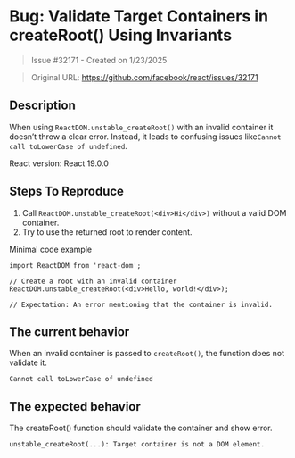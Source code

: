 # Bug: Validate Target Containers in createRoot() Using Invariants

> Issue #32171 - Created on 1/23/2025

> Original URL: https://github.com/facebook/react/issues/32171

## Description

<!--
  Please provide a clear and concise description of what the bug is. Include
  screenshots if needed. Please test using the latest version of the relevant
  React packages to make sure your issue has not already been fixed.
-->
When using `ReactDOM.unstable_createRoot()` with an invalid container it doesn’t throw a clear error. Instead, it leads to confusing issues like`Cannot call toLowerCase of undefined`.

React version:
React 19.0.0
## Steps To Reproduce

1. Call `ReactDOM.unstable_createRoot(<div>Hi</div>)` without a valid DOM container.
2. Try to use the returned root to render content.

<!--
  Your bug will get fixed much faster if we can run your code and it doesn't
  have dependencies other than React. Issues without reproduction steps or
  code examples may be immediately closed as not actionable.
-->

<!--
  Please provide a CodeSandbox (https://codesandbox.io/s/new), a link to a
  repository on GitHub, or provide a minimal code example that reproduces the
  problem. You may provide a screenshot of the application if you think it is
  relevant to your bug report. Here are some tips for providing a minimal
  example: https://stackoverflow.com/help/mcve.
-->
Minimal code example
```
import ReactDOM from 'react-dom';

// Create a root with an invalid container
ReactDOM.unstable_createRoot(<div>Hello, world!</div>);

// Expectation: An error mentioning that the container is invalid.
```
## The current behavior
When an invalid container is passed to `createRoot()`, the function does not validate it. 
```
Cannot call toLowerCase of undefined
```
## The expected behavior
The createRoot() function should validate the container and show error.
```
unstable_createRoot(...): Target container is not a DOM element.
```


